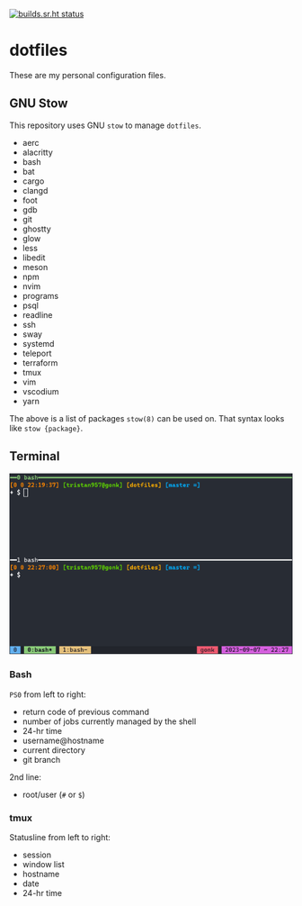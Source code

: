 <!-- prettier-ignore-start -->

<!-- markdownlint-disable-next-line MD041 -->
[![builds.sr.ht status](https://builds.sr.ht/~tristan957/dotfiles.svg)](https://builds.sr.ht/~tristan957/dotfiles?)

<!-- prettier-ignore-end -->

# dotfiles

These are my personal configuration files.

## GNU Stow

This repository uses GNU `stow` to manage `dotfiles`.

- aerc
- alacritty
- bash
- bat
- cargo
- clangd
- foot
- gdb
- git
- ghostty
- glow
- less
- libedit
- meson
- npm
- nvim
- programs
- psql
- readline
- ssh
- sway
- systemd
- teleport
- terraform
- tmux
- vim
- vscodium
- yarn

The above is a list of packages `stow(8)` can be used on. That syntax looks like
`stow {package}`.

## Terminal

![Terminal with bash and tmux running to showcase style](terminal.png "Terminal")

### Bash

`PS0` from left to right:

- return code of previous command
- number of jobs currently managed by the shell
- 24-hr time
- username@hostname
- current directory
- git branch

2nd line:

- root/user (`#` or `$`)

### tmux

Statusline from left to right:

- session
- window list
- hostname
- date
- 24-hr time
